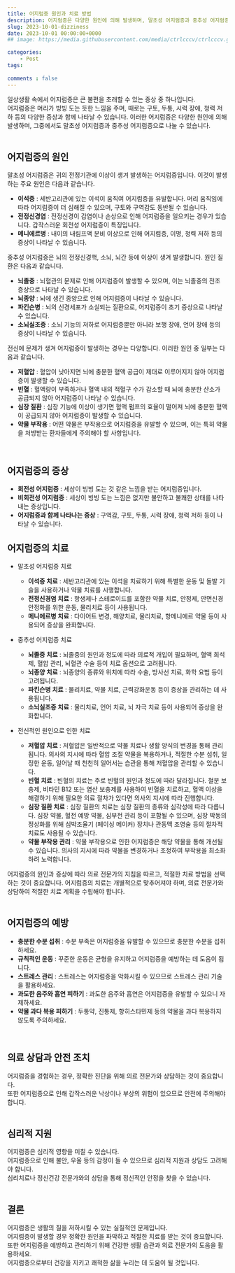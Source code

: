 ```yaml
---
title: 어지럼증 원인과 치료 방법
description: 어지럼증은 다양한 원인에 의해 발생하며, 말초성 어지럼증과 중추성 어지럼증으로 나눌 수 있습니다.  
slug: 2023-10-01-dizziness
date: 2023-10-01 00:00:00+0000
## image: https://media.githubusercontent.com/media/ctrlcccv/ctrlcccv.github.io/master/assets/img/post/vertical-graph.webp

categories:
    - Post
tags:
   
comments : false
---
```

일상생활 속에서 어지럼증은 큰 불편을 초래할 수 있는 증상 중 하나입니다.   
어지럼증은 머리가 빙빙 도는 듯한 느낌을 주며, 때로는 구토, 두통, 시력 장애, 청력 저하 등의 다양한 증상과 함께 나타날 수 있습니다.
이러한 어지럼증은 다양한 원인에 의해 발생하며, 그중에서도 말초성 어지럼증과 중추성 어지럼증으로 나눌 수 있습니다.  
<br>

## 어지럼증의 원인
말초성 어지럼증은 귀의 전정기관에 이상이 생겨 발생하는 어지럼증입니다. 이것이 발생하는 주요 원인은 다음과 같습니다.  

* **이석증** : 세반고리관에 있는 이석이 움직여 어지럼증을 유발합니다. 머리 움직임에 따라 어지럼증이 더 심해질 수 있으며, 구토와 구역감도 동반될 수 있습니다.
* **전정신경염** : 전정신경이 감염이나 손상으로 인해 어지럼증을 일으키는 경우가 있습니다. 갑작스러운 회전성 어지럼증이 특징입니다.
* **메니에르병** : 내이의 내림프액 분비 이상으로 인해 어지럼증, 이명, 청력 저하 등의 증상이 나타날 수 있습니다.  

중추성 어지럼증은 뇌의 전정신경핵, 소뇌, 뇌간 등에 이상이 생겨 발생합니다. 원인 질환은 다음과 같습니다.  

* **뇌졸중** : 뇌혈관의 문제로 인해 어지럼증이 발생할 수 있으며, 이는 뇌졸중의 전조 증상으로 나타날 수 있습니다.
* **뇌종양** : 뇌에 생긴 종양으로 인해 어지럼증이 나타날 수 있습니다.
* **파킨슨병** : 뇌의 신경세포가 소실되는 질환으로, 어지럼증이 초기 증상으로 나타날 수 있습니다.
* **소뇌실조증** : 소뇌 기능의 저하로 어지럼증뿐만 아니라 보행 장애, 언어 장애 등의 증상이 나타날 수 있습니다.  

전신에 문제가 생겨 어지럼증이 발생하는 경우는 다양합니다. 이러한 원인 중 일부는 다음과 같습니다.
* **저혈압** : 혈압이 낮아지면 뇌에 충분한 혈액 공급이 제대로 이루어지지 않아 어지럼증이 발생할 수 있습니다.
* **빈혈** : 혈액량이 부족하거나 혈액 내의 적혈구 수가 감소할 때 뇌에 충분한 산소가 공급되지 않아 어지럼증이 나타날 수 있습니다.
* **심장 질환** : 심장 기능에 이상이 생기면 혈액 펌프의 효율이 떨어져 뇌에 충분한 혈액이 공급되지 않아 어지럼증이 발생할 수 있습니다.
* **약물 부작용** : 어떤 약물은 부작용으로 어지럼증을 유발할 수 있으며, 이는 특히 약물을 처방받는 환자들에게 주의해야 할 사항입니다.  
<br>

## 어지럼증의 증상
* **회전성 어지럼증** : 세상이 빙빙 도는 것 같은 느낌을 받는 어지럼증입니다.
* **비회전성 어지럼증** : 세상이 빙빙 도는 느낌은 없지만 불안하고 불쾌한 상태를 나타내는 증상입니다.
* **어지럼증과 함께 나타나는 증상** : 구역감, 구토, 두통, 시력 장애, 청력 저하 등이 나타날 수 있습니다.  


<div class="ads_wrap">
<ins class="adsbygoogle"
     style="display:block; text-align:center;"
     data-ad-layout="in-article"
     data-ad-format="fluid"
     data-ad-client="ca-pub-8535540836842352"
     data-ad-slot="2974559225"></ins>
<script>
     (adsbygoogle = window.adsbygoogle || []).push({});
</script>
</div>

## 어지럼증의 치료
   
* 말초성 어지럼증 치료 
  * **이석증 치료** : 세반고리관에 있는 이석을 치료하기 위해 특별한 운동 및 돌발 기술을 사용하거나 약물 치료를 시행합니다.
  * **전정신경염 치료** : 항생제나 스테로이드를 포함한 약물 치료, 안정제, 안면신경 안정화를 위한 운동, 물리치료 등이 사용됩니다.
  * **메니에르병 치료** : 다이어트 변경, 해양치료, 물리치료, 항메니에르 약물 등이 사용되어 증상을 완화합니다.

* 중추성 어지럼증 치료
  * **뇌졸중 치료** : 뇌졸중의 원인과 정도에 따라 의료적 개입이 필요하며, 혈액 희석제, 혈압 관리, 뇌혈관 수술 등이 치료 옵션으로 고려됩니다.
  * **뇌종양 치료** : 뇌종양의 종류와 위치에 따라 수술, 방사선 치료, 화학 요법 등이 고려됩니다.
  * **파킨슨병 치료** : 물리치료, 약물 치료, 근력강화운동 등이 증상을 관리하는 데 사용됩니다.
  * **소뇌실조증 치료** : 물리치료, 언어 치료, 뇌 자극 치료 등이 사용되어 증상을 완화합니다.  

* 전신적인 원인으로 인한 치료
  * **저혈압 치료** : 저혈압은 일반적으로 약물 치료나 생활 양식의 변경을 통해 관리됩니다. 의사의 지시에 따라 혈압 조절 약물을 복용하거나, 적절한 수분 섭취, 일정한 운동, 일어날 때 천천히 일어서는 습관을 통해 저혈압을 관리할 수 있습니다.
  * **빈혈 치료** : 빈혈의 치료는 주로 빈혈의 원인과 정도에 따라 달라집니다. 철분 보충제, 비타민 B12 또는 엽산 보충제를 사용하여 빈혈을 치료하고, 혈액 이상을 해결하기 위해 필요한 의료 절차가 있다면 의사의 지시에 따라 진행합니다.
  * **심장 질환 치료** : 심장 질환의 치료는 심장 질환의 종류와 심각성에 따라 다릅니다. 심장 약물, 혈전 예방 약물, 심부전 관리 등이 포함될 수 있으며, 심장 박동의 정상화를 위해 심박조율기 (페이싱 메이커) 장치나 관동맥 조영술 등의 절차적 치료도 사용될 수 있습니다.
  * **약물 부작용 관리** : 약물 부작용으로 인한 어지럼증은 해당 약물을 통해 개선될 수 있습니다. 의사의 지시에 따라 약물을 변경하거나 조정하여 부작용을 최소화하려 노력합니다.


어지럼증의 원인과 증상에 따라 의료 전문가의 지침을 따르고, 적절한 치료 방법을 선택하는 것이 중요합니다. 어지럼증의 치료는 개별적으로 맞추어져야 하며, 의료 전문가와 상담하여 적절한 치료 계획을 수립해야 합니다.  
<br>

## 어지럼증의 예방
* **충분한 수분 섭취** : 수분 부족은 어지럼증을 유발할 수 있으므로 충분한 수분을 섭취하세요.
* **규칙적인 운동** : 꾸준한 운동은 균형을 유지하고 어지럼증을 예방하는 데 도움이 됩니다.
* **스트레스 관리** : 스트레스는 어지럼증을 악화시킬 수 있으므로 스트레스 관리 기술을 활용하세요.
* **과도한 음주와 흡연 피하기** : 과도한 음주와 흡연은 어지럼증을 유발할 수 있으니 자제하세요.
* **약물 과다 복용 피하기** : 두통약, 진통제, 항히스타민제 등의 약물을 과다 복용하지 않도록 주의하세요.  
<br>

## 의료 상담과 안전 조치
어지럼증을 경험하는 경우, 정확한 진단을 위해 의료 전문가와 상담하는 것이 중요합니다.  
또한 어지럼증으로 인해 갑작스러운 낙상이나 부상의 위험이 있으므로 안전에 주의해야 합니다.  
<br>

## 심리적 지원
어지럼증은 심리적 영향을 미칠 수 있습니다.   
어지럼증으로 인해 불안, 우울 등의 감정이 들 수 있으므로 심리적 지원과 상담도 고려해야 합니다.   
심리치료나 정신건강 전문가와의 상담을 통해 정신적인 안정을 찾을 수 있습니다.  
<br>

## 결론
어지럼증은 생활의 질을 저하시킬 수 있는 실질적인 문제입니다.   
어지럼증이 발생할 경우 정확한 원인을 파악하고 적절한 치료를 받는 것이 중요합니다.   
또한 어지럼증을 예방하고 관리하기 위해 건강한 생활 습관과 의료 전문가의 도움을 활용하세요.   
어지럼증으로부터 건강을 지키고 쾌적한 삶을 누리는 데 도움이 될 것입니다.
